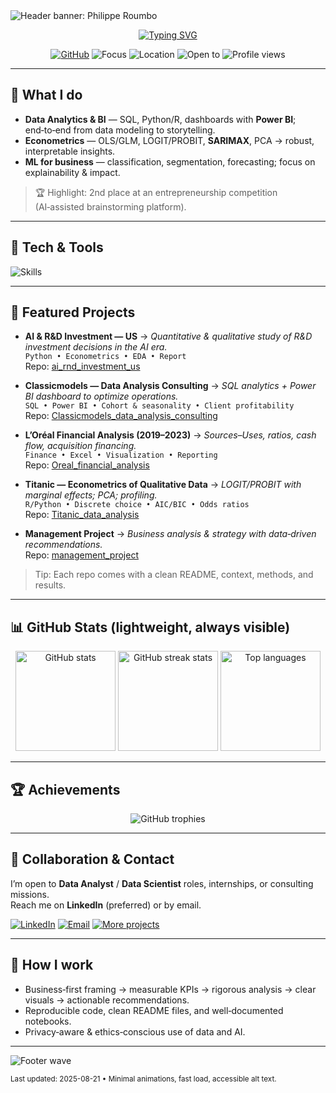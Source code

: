 <!-- Animated, recruiter-friendly GitHub Profile README for @filou337 -->

<img src="https://capsule-render.vercel.app/api?type=waving&color=0:8A2BE2,100:1E90FF&height=220&section=header&text=Philippe%20Roumbo&fontSize=48&fontAlignY=35&desc=Data%20Analytics%20•%20BI%20•%20Econometrics&descAlignY=55&animation=fadeIn" alt="Header banner: Philippe Roumbo">

<div align="center">
  
[![Typing SVG](https://readme-typing-svg.demolab.com?font=Inter&weight=500&pause=1000&center=true&vCenter=true&width=700&lines=Data+Analyst+%7C+Big+Data+%26+BI+%40+USPN;Econometrics+—+OLS%2C+LOGIT%2C+SARIMAX;Turning+messy+data+into+clear+decisions)](https://git.io/typing-svg)

</div>

<p align="center">
  <a href="https://github.com/filou337"><img alt="GitHub" src="https://img.shields.io/badge/GitHub-filou337-181717?logo=github"></a>
  <img alt="Focus" src="https://img.shields.io/badge/Focus-Data%20Analytics%20%7C%20BI%20%7C%20Econometrics-4CAF50">
  <img alt="Location" src="https://img.shields.io/badge/Location-France-1E90FF">
  <img alt="Open to" src="https://img.shields.io/badge/Open%20to-Data%20Analyst%20%7C%20Data%20Scientist-8A2BE2">
  <img alt="Profile views" src="https://komarev.com/ghpvc/?username=filou337&style=flat-square&color=blue">
</p>

---

## 🚀 What I do
- **Data Analytics & BI** — SQL, Python/R, dashboards with **Power BI**; end‑to‑end from data modeling to storytelling.
- **Econometrics** — OLS/GLM, LOGIT/PROBIT, **SARIMAX**, PCA → robust, interpretable insights.
- **ML for business** — classification, segmentation, forecasting; focus on explainability & impact.

> 🏆 Highlight: 2nd place at an entrepreneurship competition (AI‑assisted brainstorming platform).

---

## 🧰 Tech & Tools
<p align="left">
  <img src="https://skillicons.dev/icons?i=python,r,postgresql,mysql,sqlite,pandas,numpy,git,docker,vscode,powerbi&perline=11" alt="Skills">
</p>

---

## 📌 Featured Projects
- **AI & R&D Investment — US** → *Quantitative & qualitative study of R&D investment decisions in the AI era.*  
  `Python • Econometrics • EDA • Report`  
  Repo: <a href="https://github.com/filou337/ai_rnd_investment_us">ai_rnd_investment_us</a>

- **Classicmodels — Data Analysis Consulting** → *SQL analytics + Power BI dashboard to optimize operations.*  
  `SQL • Power BI • Cohort & seasonality • Client profitability`  
  Repo: <a href="https://github.com/filou337/Classicmodels_data_analysis_consulting">Classicmodels_data_analysis_consulting</a>

- **L’Oréal Financial Analysis (2019–2023)** → *Sources–Uses, ratios, cash flow, acquisition financing.*  
  `Finance • Excel • Visualization • Reporting`  
  Repo: <a href="https://github.com/filou337/Oreal_financial_analysis">Oreal_financial_analysis</a>

- **Titanic — Econometrics of Qualitative Data** → *LOGIT/PROBIT with marginal effects; PCA; profiling.*  
  `R/Python • Discrete choice • AIC/BIC • Odds ratios`  
  Repo: <a href="https://github.com/filou337/Titanic_data_analysis">Titanic_data_analysis</a>

- **Management Project** → *Business analysis & strategy with data‑driven recommendations.*  
  Repo: <a href="https://github.com/filou337/management_project">management_project</a>

> Tip: Each repo comes with a clean README, context, methods, and results.

---

## 📊 GitHub Stats (lightweight, always visible)
<div align="center">
  <img src="https://github-readme-stats.vercel.app/api?username=filou337&show_icons=true&include_all_commits=true&count_private=true&hide_title=true&rank_icon=github" height="160" alt="GitHub stats"/>
  <img src="https://streak-stats.demolab.com?user=filou337&hide_border=true" height="160" alt="GitHub streak stats"/>
  <img src="https://github-readme-stats.vercel.app/api/top-langs/?username=filou337&layout=compact&langs_count=8" height="160" alt="Top languages"/>
</div>

---

## 🏆 Achievements
<p align="center">
  <img src="https://github-profile-trophy.vercel.app/?username=filou337&theme=flat&no-frame=true&no-bg=true&margin-w=8" alt="GitHub trophies">
</p>

---


## 💼 Collaboration & Contact
I’m open to **Data Analyst** / **Data Scientist** roles, internships, or consulting missions.  
Reach me on **LinkedIn** (preferred) or by email.

<p>
  <a href="https://www.linkedin.com/in/philippe-roumbo" target="_blank"><img alt="LinkedIn" src="https://img.shields.io/badge/LinkedIn-0A66C2?logo=linkedin&logoColor=white"></a>
  <a href="mailto:your.email@example.com"><img alt="Email" src="https://img.shields.io/badge/Email-Contact%20me!-D14836?logo=gmail&logoColor=white"></a>
  <a href="https://github.com/filou337?tab=repositories"><img alt="More projects" src="https://img.shields.io/badge/More%20projects-Explore%20repos-181717?logo=github"></a>
</p>

---

## 🔎 How I work
- Business‑first framing → measurable KPIs → rigorous analysis → clear visuals → actionable recommendations.
- Reproducible code, clean README files, and well‑documented notebooks.
- Privacy‑aware & ethics‑conscious use of data and AI.

---

<img src="https://capsule-render.vercel.app/api?type=waving&color=0:1E90FF,100:8A2BE2&height=120&section=footer" alt="Footer wave">

<sub>Last updated: 2025-08-21 • Minimal animations, fast load, accessible alt text.</sub>
